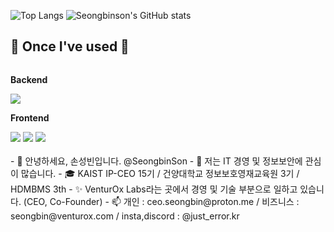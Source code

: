 
![Top Langs](https://github-readme-stats.vercel.app/api/top-langs/?username=seongbinson&layout=compact)
![Seongbinson's GitHub stats](https://github-readme-stats.vercel.app/api?username=seongbinson&show_icons=true&theme=nightowl)
## 🔨 Once I've used 🔨
<div style="display:flex; flex-direction:column; align-items:flex-start;">
    <!-- Backend -->
    <p><strong>Backend</strong></p>
    <div>
        <img src="https://img.shields.io/badge/python-3776AB?style=flat-square&logo=python&logoColor=white"> 
    </div>
    <!-- Frontend -->
    <p><strong>Frontend</strong></p>
    <div>
        <img src="https://img.shields.io/badge/html5-E34F26?style=flat-square&logo=html5&logoColor=white"> 
        <img src="https://img.shields.io/badge/css-1572B6?style=flat-square&logo=css3&logoColor=white"> 
        <img src="https://img.shields.io/badge/javascript-F7DF1E?style=flat-square&logo=javascript&logoColor=black"> 
    </div>
    <div>
</div><br>
</div>
- 👋 안녕하세요, 손성빈입니다. @SeongbinSon
- 👀 저는 IT 경영 및 정보보안에 관심이 많습니다.
- 🎓 KAIST IP-CEO 15기 / 건양대학교 정보보호영재교육원 3기 / HDMBMS 3th
- ✨ VenturOx Labs라는 곳에서 경영 및 기술 부분으로 일하고 있습니다. (CEO, Co-Founder)
- 📫 개인 : ceo.seongbin@proton.me / 비즈니스 : seongbin@venturox.com / insta,discord : @just_error.kr
<!---
SeongbinSon/SeongbinSon is a ✨ special ✨ repository because its `README.md` (this file) appears on your GitHub profile.
You can click the Preview link to take a look at your changes.
--->
